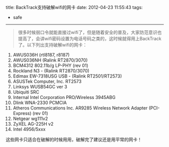 title: BackTrack支持破解wifi的网卡
date: 2012-04-23 11:55:43
tags:
- safe

---

>很多时候弱口令就能直接过wifi了，但是随着安全的普及，大家防范意识也提高了，会讲wifi密码设置为电话号码之类的，这时候就得用上BackTrack了。以下列出支持破解wifi的网卡：

<!-- more -->

1. AWUS036H (rtl8187, r8187)
2. AWUS036NH (Ralink RT2870/3070)
3. BCM4312 802.11b/g LP-PHY (rev 01)
4. Rockland N3 - (Ralink RT2870/3070)
5. Edimax EW-7318USG USB - (Ralink RT2501/RT2573)
6. ASUSTek Computer, Inc. RT2573
7. Linksys WUSB54GC ver 3
8. Ubiquiti SRC
9. Internal Intel Corporation PRO/Wireless 3945ABG
10. Dlink WNA-2330 PCMCIA
11. Atheros Communications Inc. AR9285 Wireless Network Adapter (PCI-Express) (rev 01)
12. Netgear wg111v2
13. ZyXEL AG-225H v2
14. Intel 4956/5xxx

这些网卡只适合在破解的时候用用，破解完了建议还是用平常的网卡！
